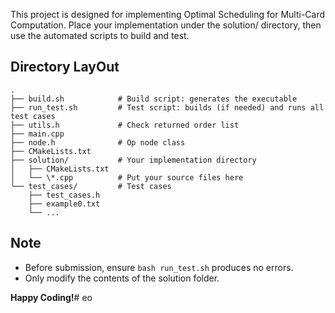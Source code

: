 This project is designed for implementing Optimal Scheduling for Multi-Card Computation.
Place your implementation under the solution/ directory, then use the automated scripts to build and test.

## Directory LayOut
```
.
├── build.sh            # Build script: generates the executable
├── run_test.sh         # Test script: builds (if needed) and runs all test cases
├── utils.h             # Check returned order list
├── main.cpp
├── node.h              # Op node class
├── CMakeLists.txt
├── solution/           # Your implementation directory
│   ├── CMakeLists.txt
│   └── \*.cpp          # Put your source files here
└── test_cases/         # Test cases
    ├── test_cases.h
    ├── example0.txt
    └── ...

```

## Note
* Before submission, ensure `bash run_test.sh` produces no errors.
* Only modify the contents of the solution folder.

**Happy Coding!**#   e o  
 